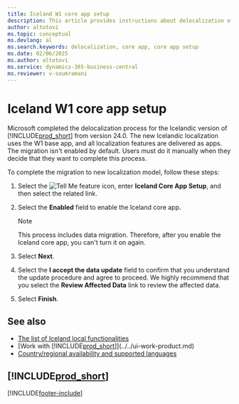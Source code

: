 ```yaml
---
title: Iceland W1 core app setup
description: This article provides instructions about delocalization of the Icelandic version of Dynamics 365 Business Central.
author: altotovi
ms.topic: conceptual
ms.devlang: al
ms.search.keywords: delocalization, core app, core app setup
ms.date: 02/06/2025
ms.author: altotovi
ms.service: dynamics-365-business-central
ms.reviewer: v-soumramani
---
```


# Iceland W1 core app setup

Microsoft completed the delocalization process for the Icelandic version of [!INCLUDE[prod_short](../../includes/prod_short.md)] from version 24.0. The new Icelandic localization uses the W1 base app, and all localization features are delivered as apps. The migration isn't enabled by default. Users must do it manually when they decide that they want to complete this process.

To complete the migration to new localization model, follow these steps:

1. Select the ![Tell Me feature](../../media/ui-search/search_small.png "Tell me what you want to do") icon, enter **Iceland Core App Setup**, and then select the related link.
1. Select the **Enabled** field to enable the Iceland core app.

    > [!NOTE]
    > This process includes data migration. Therefore, after you enable the Iceland core app, you can't turn it on again.

1. Select **Next**.
1. Select the **I accept the data update** field to confirm that you understand the update procedure and agree to proceed. We highly recommend that you select the **Review Affected Data** link to review the affected data.
1. Select **Finish**.

## See also

- [The list of Iceland local functionalities](iceland-local-functionality.md)  
- [Work with [!INCLUDE[prod_short](../../includes/prod_short.md)]](../../ui-work-product.md)  
- [Country/regional availability and supported languages](/dynamics365/business-central/dev-itpro/compliance/apptest-countries-and-translations)  

## [!INCLUDE[prod_short](../../includes/free_trial_md.md)]

[!INCLUDE[footer-include](../../includes/footer-banner.md)]
